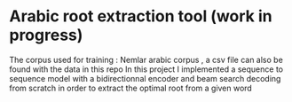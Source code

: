 # Arabic root extraction tool (work in progress)

The corpus used for training : Nemlar arabic corpus , a csv file can also be found with the data in this repo
In this project I implemented a sequence to sequence model with a bidirectionnal encoder and beam search decoding from scratch in order to extract the optimal root from a given word
